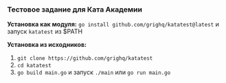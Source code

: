 ### Тестовое задание для Ката Академии
**Установка как модуля:** `go install github.com/grighq/katatest@latest` и запуск `katatest` из $PATH

**Установка из исходников:** 
1. `git clone https://github.com/grighq/katatest` 
2. `cd katatest`
3. `go build main.go` и запуск `./main` или `go run main.go`

